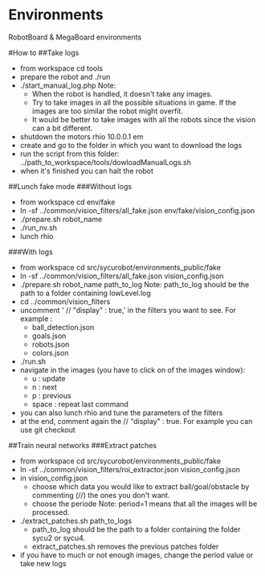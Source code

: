 Environments
============

RobotBoard &amp; MegaBoard environments

#How to
##Take logs

   * from workspace cd tools
   * prepare the robot and ./run
   * ./start_manual_log.php
    Note:
      * When the robot is handled, it doesn't take any images.
      * Try to take images in all the possible situations in game.
        If the images are too similar the robot might overfit.
      * It would be better to take images with all the robots
        since the vision can a bit different.
   * shutdown the motors rhio 10.0.0.1 em
   * create and go to the folder in which you want to download the logs
   * run the script from this folder: ../path_to_workspace/tools/dowloadManualLogs.sh
   * when it's finished you can halt the robot

##Lunch fake mode
###Without logs

   * from workspace cd env/fake
   * ln -sf ../common/vision_filters/all_fake.json env/fake/vision_config.json
   * ./prepare.sh robot_name
   * ./run_nv.sh
   * lunch rhio

###With logs

   * from workspace cd src/sycurobot/environments_public/fake
   * ln -sf ../common/vision_filters/all_fake.json vision_config.json
   * ./prepare.sh robot_name path_to_log
     Note: path_to_log should be the path to a folder containing lowLevel.log
   * cd ../common/vision_filters
   * uncomment ' //  "display" : true,' in the filters you want to see. For example :
       * ball_detection.json
       * goals.json
       * robots.json
       * colors.json
   * ./run.sh
   * navigate in the images (you have to click on of the images window):
       * u : update
       * n : next
       * p : previous
       * space : repeat last command
   * you can also lunch rhio and tune the parameters of the filters
   * at the end, comment again the // "display" : true. For example you can use git checkout

##Train neural networks
###Extract patches

   * from workspace cd src/sycurobot/environments_public/fake
   * ln -sf ../common/vision_filters/roi_extractor.json vision_config.json
   * in vision_config.json
       * choose which data you would like to extract
         ball/goal/obstacle by commenting (//) the ones you don't want.
       * choose the periode
         Note: period=1 means that all the images will be processed.
   * ./extract_patches.sh path_to_logs
       * path_to_log should be the path to a folder containing the folder sycu2 or sycu4.
       * extract_patches.sh removes the previous patches folder 
   * if you have to much or not enough images, change the period value or take new logs
 
